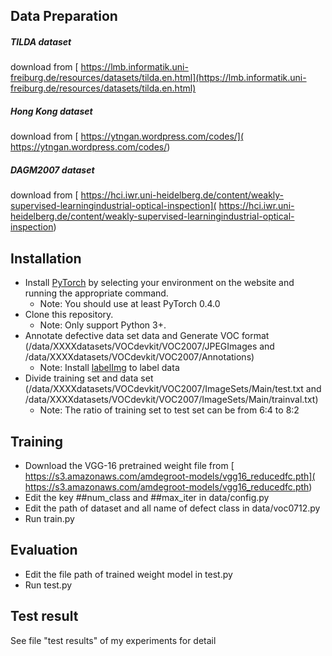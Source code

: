 ## Data Preparation

##### TILDA dataset 
download from [ https://lmb.informatik.uni-freiburg.de/resources/datasets/tilda.en.html](https://lmb.informatik.uni-freiburg.de/resources/datasets/tilda.en.html)
##### Hong Kong dataset
download from [ https://ytngan.wordpress.com/codes/]( https://ytngan.wordpress.com/codes/)
##### DAGM2007 dataset
download from [ https://hci.iwr.uni-heidelberg.de/content/weakly-supervised-learningindustrial-optical-inspection]( https://hci.iwr.uni-heidelberg.de/content/weakly-supervised-learningindustrial-optical-inspection)

## Installation
- Install [PyTorch](http://pytorch.org/) by selecting your environment on the website and running the appropriate command.
  * Note: You should use at least PyTorch 0.4.0
- Clone this repository.
  * Note: Only support Python 3+.
- Annotate defective data set data and Generate VOC format (/data/XXXXdatasets/VOCdevkit/VOC2007/JPEGImages and /data/XXXXdatasets/VOCdevkit/VOC2007/Annotations)
  * Note: Install [labelImg](https://github.com/tzutalin/labelImg) to label data
- Divide training set and data set (/data/XXXXdatasets/VOCdevkit/VOC2007/ImageSets/Main/test.txt and /data/XXXXdatasets/VOCdevkit/VOC2007/ImageSets/Main/trainval.txt)
  * Note: The ratio of training set to test set can be from 6:4 to 8:2

## Training
- Download the VGG-16 pretrained weight file from [ https://s3.amazonaws.com/amdegroot-models/vgg16_reducedfc.pth]( https://s3.amazonaws.com/amdegroot-models/vgg16_reducedfc.pth)
- Edit the key ##num_class and ##max_iter in data/config.py
- Edit the path of dataset and all name of defect class  in data/voc0712.py
- Run train.py 

## Evaluation
- Edit the file path of trained weight model in test.py
- Run test.py

## Test result
See file "test results" of my experiments for detail

